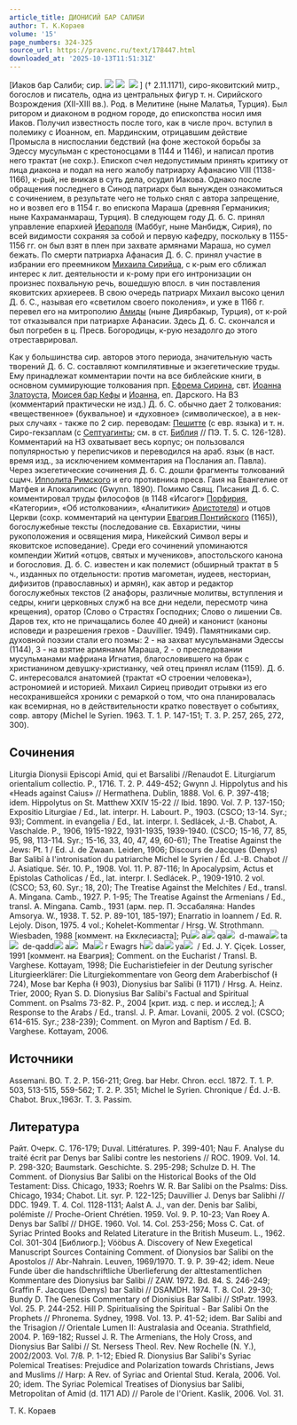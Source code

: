 ```yaml
---
article_title: ДИОНИСИЙ БАР САЛИБИ
author: Т. К.Кораев
volume: '15'
page_numbers: 324-325
source_url: https://pravenc.ru/text/178447.html
downloaded_at: '2025-10-13T11:51:31Z'
---
```


[Иаков бар Салиби; сир. ![](<https://pravenc.ru/char/26094/x5dDx82C /image.png>) ![](<https://pravenc.ru/char/26094/ (BOx7etx5b)/image.png>)  ![](https://pravenc.ru/char/26094/nOx5cx5coOkOx5bJ/image.png) ] († 2.11.1171), сиро-яковитский митр., богослов и писатель, одна из центральных фигур т. н. Сирийского Возрождения (XII-XIII вв.). Род. в Мелитине (ныне Малатья, Турция). Был ритором и диаконом в родном городе, до епископства носил имя Иаков. Получил известность после того, как в числе проч. вступил в полемику с Иоанном, еп. Мардинским, отрицавшим действие Промысла в ниспослании бедствий (на фоне жестокой борьбы за Эдессу мусульман с крестоносцами в 1144 и 1146), и написал против него трактат (не сохр.). Епископ счел недопустимым принять критику от лица диакона и подал на него жалобу патриарху Афанасию VIII (1138-1166), к-рый, не вникая в суть дела, осудил Иакова. Однако после обращения последнего в Синод патриарх был вынужден ознакомиться с сочинением, в результате чего не только снял с автора запрещение, но и возвел его в 1154 г. во епископа Мараша (древняя Германикия; ныне Кахраманмараш, Турция). В следующем году Д. б. С. принял управление епархией [Иераполя](https://pravenc.ru/text/Иераполя.html) (Маббуг, ныне Манбидж, Сирия), по всей видимости сохраняя за собой и первую кафедру, поскольку в 1155-1156 гг. он был взят в плен при захвате армянами Мараша, но сумел бежать. По смерти патриарха Афанасия Д. б. С. принял участие в избрании его преемником [Михаила Сирийца](<https://pravenc.ru/text/Михаила Сирийца.html>), с к-рым его сближал интерес к лит. деятельности и к-рому при его интронизации он произнес похвальную речь, вошедшую впосл. в чин поставления яковитских архиереев. В свою очередь патриарх Михаил высоко ценил Д. б. С., называя его «светилом своего поколения», и уже в 1166 г. перевел его на митрополию [Амиды](https://pravenc.ru/text/Амида.html) (ныне Диярбакыр, Турция), от к-рой тот отказывался при патриархе Афанасии. Здесь Д. б. С. скончался и был погребен в ц. Пресв. Богородицы, к-рую незадолго до этого отреставрировал.

Как у большинства сир. авторов этого периода, значительную часть творений Д. б. С. составляют компилятивные и экзегетические труды. Ему принадлежат комментарии почти на все библейские книги, в основном суммирующие толкования прп. [Ефрема Сирина](<https://pravenc.ru/text/Ефрем Сирин.html>), свт. [Иоанна Златоуста](<https://pravenc.ru/text/Иоанн Златоуст.html>), [Моисея бар Кефы](<https://pravenc.ru/text/Моисея бар Кефы.html>) и [Иоанна](https://pravenc.ru/text/Иоанн.html), еп. Дарского. На ВЗ (комментарий практически не изд.) Д. б. С. обычно дает 2 толкования: «вещественное» (буквальное) и «духовное» (символическое), а в нек-рых случаях - также по 2 сир. переводам: [Пешитте](https://pravenc.ru/text/Пешитта.html) (с евр. языка) и т. н. Сиро-гекзаплам (с [Септуагинты](https://pravenc.ru/text/Септуагинты.html); см. в ст. [Библия](https://pravenc.ru/text/Библия.html) // ПЭ. Т. 5. С. 126-128). Комментарий на НЗ охватывает весь корпус; он пользовался популярностью у переписчиков и переводился на араб. язык (в наст. время изд., за исключением комментария на Послания ап. Павла). Через экзегетические сочинения Д. б. С. дошли фрагменты толкований сщмч. [Ипполита Римского](<https://pravenc.ru/text/Ипполита Римского.html>) и его противника пресв. Гаия на Евангелие от Матфея и Апокалипсис (Gwynn. 1890). Помимо Свящ. Писания Д. б. С. комментировал труды философов (в 1148 «Исагог» [Порфирия](https://pravenc.ru/text/Порфирий.html), «Категории», «Об истолковании», «Аналитики» [Аристотеля](https://pravenc.ru/text/АРИСТОТЕЛЬ.html)) и отцов Церкви (сохр. комментарий на центурии [Евагрия Понтийского](<https://pravenc.ru/text/Евагрий Понтийский.html>) (1165)), богослужебные тексты (последование св. Евхаристии, чины рукоположения и освящения мира, Никейский Символ веры и яковитское исповедание). Среди его сочинений упоминаются компендии Житий «отцов, святых и мучеников», апостольского канона и богословия. Д. б. С. известен и как полемист (обширный трактат в 5 ч., изданных по отдельности: против магометан, иудеев, несториан, дифизитов (православных) и армян), как автор и редактор богослужебных текстов (2 анафоры, различные молитвы, вступления и седры, книги церковных служб на все дни недели, пересмотр чина крещения), оратор (Слово о Страстях Господних; Слово о лишении Св. Даров тех, кто не причащались более 40 дней) и канонист (каноны исповеди и разрешения грехов - Dauvillier. 1949). Памятниками сир. духовной поэзии стали его поэмы: 2 - на захват мусульманами Эдессы (1144), 3 - на взятие армянами Мараша, 2 - о преследовании мусульманами мафриана Игнатия, благословившего на брак с христианином девушку-христианку, чей отец принял ислам (1159). Д. б. С. интересовался анатомией (трактат «О строении человека»), астрономией и историей. Михаил Сириец приводит отрывки из его несохранившейся хроники с ремаркой о том, что она планировалась как всемирная, но в действительности кратко повествует о событиях, совр. автору (Michel le Syrien. 1963. T. 1. P. 147-151; T. 3. P. 257, 265, 272, 300).

## Сочинения

Liturgia Dionysii Episcopi Amid, qui et Barsalibi //Renaudot E. Liturgiarum orientalium collectio. P., 1716. T. 2. P. 449-452; Gwynn J. Hippolytus and his «Heads against Caius» // Hermathena. Dublin, 1888. Vol. 6. P. 397-418; idem. Hippolytus on St. Matthew XXIV 15-22 // Ibid. 1890. Vol. 7. P. 137-150; Expositio Liturgiae / Ed., lat. interpr. H. Labourt. P., 1903. (CSCO; 13-14. Syr.; 93); Comment. in evangelia / Ed., lat. interpr. I. Sedlácek, J.-B. Chabot, A. Vaschalde. P., 1906, 1915-1922, 1931-1935, 1939-1940. (CSCO; 15-16, 77, 85, 95, 98, 113-114. Syr.; 15-16, 33, 40, 47, 49, 60-61); The Treatise Against the Jews: Pt. 1 / Ed. J. de Zwaan. Leiden, 1906; Discours de Jacques (Denys) Bar Salibî à l'intronisation du patriarche Michel le Syrien / Éd. J.-B. Chabot // J. Asiatique. Sér. 10. P., 1908. Vol. 11. P. 87-116; In Apocalypsim, Actus et Epistolas Catholicas / Ed., lat. interpr. I. Sedlácek. P., 1909-1910. 2 vol. (CSCO; 53, 60. Syr.; 18, 20); The Treatise Against the Melchites / Ed., transl. A. Mingana. Camb., 1927. P. 1-95; The Treatise Against the Armenians / Ed., transl. A. Mingana. Camb., 1931 (арм. пер. П. Эссабаляна: Handes Amsorya. W., 1938. T. 52. P. 89-101, 185-197); Enarratio in Ioannem / Ed. R. Lejoly. Dison, 1975. 4 vol.; Kohelet-Kommentar / Hrsg. W. Strothmann. Wiesbaden, 1988 [коммент. на Екклесиаста]; Pu![](https://pravenc.ru/char/26150/x8ex8e/image.png) a![](https://pravenc.ru/char/26150/x5cx5c/image.png) qa![](https://pravenc.ru/char/26150/x5cx5c/image.png)  d-mawa![](https://pravenc.ru/char/26150/x5cx5c/image.png) ta![](https://pravenc.ru/char/26150/x5cx5c/image.png)  de-qadd![](https://pravenc.ru/char/26150/x90x8e/image.png) a![](https://pravenc.ru/char/26150/x5cx5c/image.png)  Ma![](https://pravenc.ru/char/26150/x5cx5c/image.png) r Ewagrs h![](https://pravenc.ru/char/26150/xb3x90/image.png) da![](https://pravenc.ru/char/26150/x5cx5c/image.png) ya![](https://pravenc.ru/char/26150/x5cx5c/image.png)  / Ed. J. Y. Çiçek. Losser, 1991 [коммент. на Евагрия]; Comment. on the Eucharist / Transl. B. Varghese. Kottayam, 1998; Die Eucharistiefeier in der Deutung syrischer Liturgieerklärer: Die Liturgiekommentare von Georg dem Araberbischof (Ɨ 724), Mose bar Kepha (Ɨ 903), Dionysius bar Salibi (Ɨ 1171) / Hrsg. A. Heinz. Trier, 2000; Ryan S. D. Dionysius Bar Salibi's Factual and Spiritual Comment. on Psalms 73-82. P., 2004 [крит. изд. с пер. и исслед.]; A Response to the Arabs / Ed., transl. J. P. Amar. Lovanii, 2005. 2 vol. (CSCO; 614-615. Syr.; 238-239); Comment. on Myron and Baptism / Ed. B. Varghese. Kottayam, 2006.

## Источники

Assemani. BO. T. 2. P. 156-211; Greg. bar Hebr. Chron. eccl. 1872. T. 1. P. 503, 513-515, 559-562; T. 2. P. 351; Michel le Syrien. Chronique / Éd. J.-B. Chabot. Brux.,1963r. T. 3. Passim.

## Литература

Райт. Очерк. С. 176-179; Duval. Littératures. P. 399-401; Nau F. Analyse du traité écrit par Denys bar Salibi contre les nestoriens // ROC. 1909. Vol. 14. P. 298-320; Baumstark. Geschichte. S. 295-298; Schulze D. H. The Comment. of Dionysius Bar Salibi on the Historical Books of the Old Testament: Diss. Chicago, 1933; Roehrs W. R. Bar Salibi on the Psalms: Diss. Chicago, 1934; Chabot. Lit. syr. P. 122-125; Dauvillier J. Denys bar Salibhi // DDC. 1949. T. 4. Col. 1128-1131; Aalst A. J., van der. Denis bar Salibi, polémiste // Proche-Orient Chrétien. 1959. Vol. 9. P. 10-23; Van Roey A. Denys bar Salîbî // DHGE. 1960. Vol. 14. Col. 253-256; Moss C. Cat. of Syriac Printed Books and Related Literature in the British Museum. L., 1962. Col. 301-304 [Библиогр.]; Vööbus A. Discovery of New Exegetical Manuscript Sources Containing Comment. of Dionysios bar Salibi on the Apostolos // Abr-Nahrain. Leuven, 1969/1970. T. 9. P. 39-42; idem. Neue Funde über die handschriftliche Überlieferung der alttestamentlichen Kommentare des Dionysius bar Salibi // ZAW. 1972. Bd. 84. S. 246-249; Graffin F. Jacques (Denys) bar Salibi // DSAMDH. 1974. T. 8. Col. 29-30; Bundy D. The Genesis Commentary of Dionisius Bar Salibi // StPatr. 1993. Vol. 25. P. 244-252. Hill P. Spiritualising the Spiritual - Bar Salibi On the Prophets // Phronema. Sydney, 1998. Vol. 13. P. 41-52; idem. Bar Salibi and the Trisagion // Orientale Lumen II: Australasia and Oceania. Strathfield, 2004. P. 169-182; Russel J. R. The Armenians, the Holy Cross, and Dionysius Bar Salibi // St. Nersess Theol. Rev. New Rochelle (N. Y.), 2002/2003. Vol. 7/8. P. 1-12; Ebied R. Dionysius Bar Salibi's Syriac Polemical Treatises: Prejudice and Polarization towards Christians, Jews and Muslims // Harp: A Rev. of Syriac and Oriental Stud. Kerala, 2006. Vol. 20; idem. The Syriac Polemical Treatises of Dionysius bar Salibi, Metropolitan of Amid (d. 1171 AD) // Parole de l'Orient. Kaslik, 2006. Vol. 31.

Т. К.  Кораев
